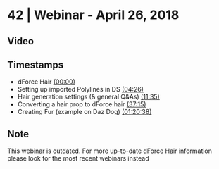 # 42 | Webinar - April 26, 2018
## Video
<div class="responsive-container"><div id="player"></div></div>
<script>
      var tag = document.createElement('script');
      tag.src = "https://www.youtube.com/iframe_api";
      var firstScriptTag = document.getElementsByTagName('script')[0];
      firstScriptTag.parentNode.insertBefore(tag, firstScriptTag);
      var player;
      function onYouTubeIframeAPIReady() {
        player = new YT.Player('player', {
          videoId: 'g_hS-JDfn2c',
        });
      }
    
    function setCurrentTime(slideNum) {
    var object = [0, 266, 695, 2235, 4838]
    player.seekTo(object[slideNum]);
  }
</script>
    
## Timestamps
* dForce Hair <a href="javascript:void(0);" onclick="setCurrentTime(0)">(00:00)</a>
* Setting up imported Polylines in DS <a href="javascript:void(0);" onclick="setCurrentTime(1)">(04:26)</a>
* Hair generation settings (& general Q&As) <a href="javascript:void(0);" onclick="setCurrentTime(2)">(11:35)</a>
* Converting a hair prop to dForce hair <a href="javascript:void(0);" onclick="setCurrentTime(3)">(37:15)</a>
* Creating Fur (example on Daz Dog) <a href="javascript:void(0);" onclick="setCurrentTime(4)">(01:20:38)</a>

## Note
This webinar is outdated. For more up-to-date dForce Hair information please look for the most recent webinars instead